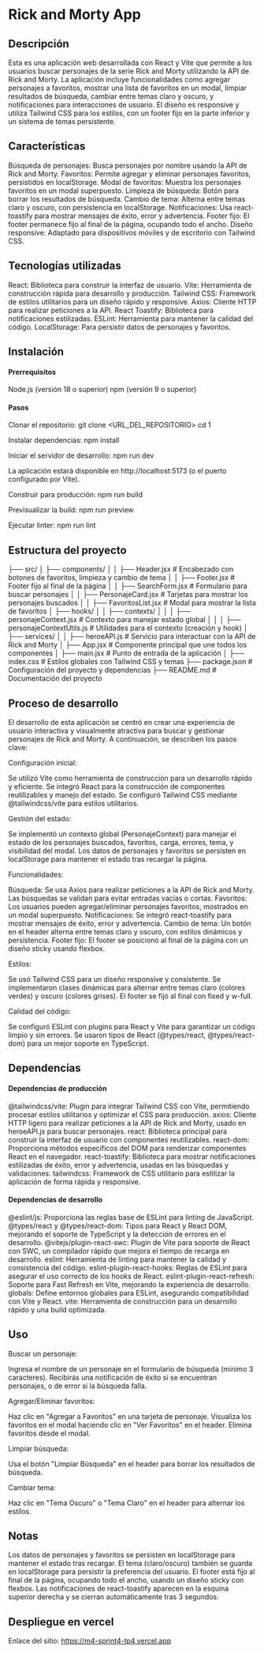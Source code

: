 # Rick and Morty App

## Descripción

Esta es una aplicación web desarrollada con React y Vite que permite a los usuarios buscar personajes de la serie Rick and Morty utilizando la API de Rick and Morty. La aplicación incluye funcionalidades como agregar personajes a favoritos, mostrar una lista de favoritos en un modal, limpiar resultados de búsqueda, cambiar entre temas claro y oscuro, y notificaciones para interacciones de usuario. El diseño es responsive y utiliza Tailwind CSS para los estilos, con un footer fijo en la parte inferior y un sistema de temas persistente.

## Características

Búsqueda de personajes: Busca personajes por nombre usando la API de Rick and Morty.
Favoritos: Permite agregar y eliminar personajes favoritos, persistidos en localStorage.
Modal de favoritos: Muestra los personajes favoritos en un modal superpuesto.
Limpieza de búsqueda: Botón para borrar los resultados de búsqueda.
Cambio de tema: Alterna entre temas claro y oscuro, con persistencia en localStorage.
Notificaciones: Usa react-toastify para mostrar mensajes de éxito, error y advertencia.
Footer fijo: El footer permanece fijo al final de la página, ocupando todo el ancho.
Diseño responsive: Adaptado para dispositivos móviles y de escritorio con Tailwind CSS.

## Tecnologías utilizadas

React: Biblioteca para construir la interfaz de usuario.
Vite: Herramienta de construcción rápida para desarrollo y producción.
Tailwind CSS: Framework de estilos utilitarios para un diseño rápido y responsive.
Axios: Cliente HTTP para realizar peticiones a la API.
React Toastify: Biblioteca para notificaciones estilizadas.
ESLint: Herramienta para mantener la calidad del código.
LocalStorage: Para persistir datos de personajes y favoritos.

## Instalación

#### Prerrequisitos

Node.js (versión 18 o superior)
npm (versión 9 o superior)

#### Pasos

Clonar el repositorio:
git clone <URL_DEL_REPOSITORIO>
cd 1

Instalar dependencias:
npm install

Iniciar el servidor de desarrollo:
npm run dev

La aplicación estará disponible en http://localhost:5173 (o el puerto configurado por Vite).

Construir para producción:
npm run build

Previsualizar la build:
npm run preview

Ejecutar linter:
npm run lint

## Estructura del proyecto

├── src/
│ ├── components/
│ │ ├── Header.jsx # Encabezado con botones de favoritos, limpieza y cambio de tema
│ │ ├── Footer.jsx # Footer fijo al final de la página
│ │ ├── SearchForm.jsx # Formulario para buscar personajes
│ │ ├── PersonajeCard.jsx # Tarjetas para mostrar los personajes buscados
│ │ ├── FavoritosList.jsx # Modal para mostrar la lista de favoritos
│ ├── hooks/
│ │ ├── contexts/
│ │ │ ├── personajeContext.jsx # Contexto para manejar estado global
│ │ │ ├── personajeContextUtils.js # Utilidades para el contexto (creación y hook)
│ ├── services/
│ │ ├── heroeAPI.js # Servicio para interactuar con la API de Rick and Morty
│ ├── App.jsx # Componente principal que une todos los componentes
│ ├── main.jsx # Punto de entrada de la aplicación
│ ├── index.css # Estilos globales con Tailwind CSS y temas
├── package.json # Configuración del proyecto y dependencias
├── README.md # Documentación del proyecto

## Proceso de desarrollo

El desarrollo de esta aplicación se centró en crear una experiencia de usuario interactiva y visualmente atractiva para buscar y gestionar personajes de Rick and Morty. A continuación, se describen los pasos clave:

Configuración inicial:

Se utilizó Vite como herramienta de construcción para un desarrollo rápido y eficiente.
Se integró React para la construcción de componentes reutilizables y manejo del estado.
Se configuró Tailwind CSS mediante @tailwindcss/vite para estilos utilitarios.

Gestión del estado:

Se implementó un contexto global (PersonajeContext) para manejar el estado de los personajes buscados, favoritos, carga, errores, tema, y visibilidad del modal.
Los datos de personajes y favoritos se persisten en localStorage para mantener el estado tras recargar la página.

Funcionalidades:

Búsqueda: Se usa Axios para realizar peticiones a la API de Rick and Morty. Las búsquedas se validan para evitar entradas vacías o cortas.
Favoritos: Los usuarios pueden agregar/eliminar personajes favoritos, mostrados en un modal superpuesto.
Notificaciones: Se integró react-toastify para mostrar mensajes de éxito, error y advertencia.
Cambio de tema: Un botón en el header alterna entre temas claro y oscuro, con estilos dinámicos y persistencia.
Footer fijo: El footer se posicionó al final de la página con un diseño sticky usando flexbox.

Estilos:

Se usó Tailwind CSS para un diseño responsive y consistente.
Se implementaron clases dinámicas para alternar entre temas claro (colores verdes) y oscuro (colores grises).
El footer se fijó al final con fixed y w-full.

Calidad del código:

Se configuró ESLint con plugins para React y Vite para garantizar un código limpio y sin errores.
Se usaron tipos de React (@types/react, @types/react-dom) para un mejor soporte en TypeScript.

## Dependencias

#### Dependencias de producción

@tailwindcss/vite: Plugin para integrar Tailwind CSS con Vite, permitiendo procesar estilos utilitarios y optimizar el CSS para producción.
axios: Cliente HTTP ligero para realizar peticiones a la API de Rick and Morty, usado en heroeAPI.js para buscar personajes.
react: Biblioteca principal para construir la interfaz de usuario con componentes reutilizables.
react-dom: Proporciona métodos específicos del DOM para renderizar componentes React en el navegador.
react-toastify: Biblioteca para mostrar notificaciones estilizadas de éxito, error y advertencia, usadas en las búsquedas y validaciones.
tailwindcss: Framework de CSS utilitario para estilizar la aplicación de forma rápida y responsive.

#### Dependencias de desarrollo

@eslint/js: Proporciona las reglas base de ESLint para linting de JavaScript.
@types/react y @types/react-dom: Tipos para React y React DOM, mejorando el soporte de TypeScript y la detección de errores en el desarrollo.
@vitejs/plugin-react-swc: Plugin de Vite para soporte de React con SWC, un compilador rápido que mejora el tiempo de recarga en desarrollo.
eslint: Herramienta de linting para mantener la calidad y consistencia del código.
eslint-plugin-react-hooks: Reglas de ESLint para asegurar el uso correcto de los hooks de React.
eslint-plugin-react-refresh: Soporte para Fast Refresh en Vite, mejorando la experiencia de desarrollo.
globals: Define entornos globales para ESLint, asegurando compatibilidad con Vite y React.
vite: Herramienta de construcción para un desarrollo rápido y una build optimizada.

## Uso

Buscar un personaje:

Ingresa el nombre de un personaje en el formulario de búsqueda (mínimo 3 caracteres).
Recibirás una notificación de éxito si se encuentran personajes, o de error si la búsqueda falla.

Agregar/Eliminar favoritos:

Haz clic en "Agregar a Favoritos" en una tarjeta de personaje.
Visualiza los favoritos en el modal haciendo clic en "Ver Favoritos" en el header.
Elimina favoritos desde el modal.

Limpiar búsqueda:

Usa el botón "Limpiar Búsqueda" en el header para borrar los resultados de búsqueda.

Cambiar tema:

Haz clic en "Tema Oscuro" o "Tema Claro" en el header para alternar los estilos.

## Notas

Los datos de personajes y favoritos se persisten en localStorage para mantener el estado tras recargar.
El tema (claro/oscuro) también se guarda en localStorage para persistir la preferencia del usuario.
El footer está fijo al final de la página, ocupando todo el ancho, usando un diseño sticky con flexbox.
Las notificaciones de react-toastify aparecen en la esquina superior derecha y se cierran automáticamente tras 3 segundos.

## Despliegue en vercel

Enlace del sitio: https://m4-sprint4-tp4.vercel.app
